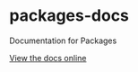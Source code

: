packages-docs
=============

Documentation for Packages

[View the docs online](http://docs.terramarlabs.com/packages/3.0)
